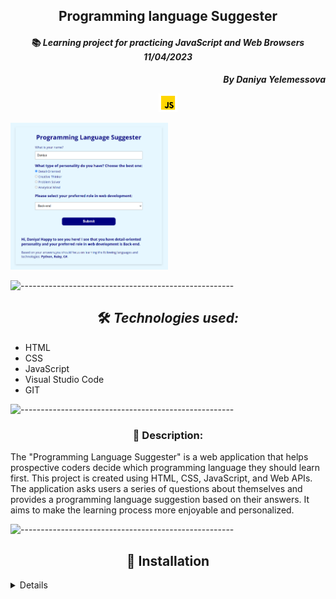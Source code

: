 ## <div align="center">Programming language Suggester</div>

#### <div align="center">📚 _Learning project for practicing JavaScript and Web Browsers  11/04/2023_ </div>

**_<p align="right">By Daniya Yelemessova_**</p>

<p align="center">
  <img src="images/js.png" alt="js" width="30"/>
</p>

<div><img src="images/suggester.png" alt="screen of the program" width="50%" display="block" margin-left="auto" margin-right="auto"/></div>

![-----------------------------------------------------](https://raw.githubusercontent.com/andreasbm/readme/master/assets/lines/rainbow.png)


## <div align="center"> 🛠️ _Technologies used:_

- HTML
- CSS
- JavaScript
- Visual Studio Code
- GIT

![-----------------------------------------------------](https://raw.githubusercontent.com/andreasbm/readme/master/assets/lines/rainbow.png)

### <div align="center"> 🤔 Description:

The "Programming Language Suggester" is a web application that helps prospective coders decide which programming language they should learn first. This project is created using HTML, CSS, JavaScript, and Web APIs. The application asks users a series of questions about themselves and provides a programming language suggestion based on their answers. It aims to make the learning process more enjoyable and personalized.

![-----------------------------------------------------](https://raw.githubusercontent.com/andreasbm/readme/master/assets/lines/rainbow.png)

## <div align="center"> 🚥 Installation

<details>
To set up this project locally for development or testing purposes, follow these steps:

To get started, you'll need to clone this repository to your local machine. Open your terminal or command prompt and use the following command to do so:
1. git clone https://github.com/DaniyaYelemessova/Programming-Language-Suggester.git
2. Navigate to the Project Directory, using **cd**
3. Open the project using **code .**

</details>





